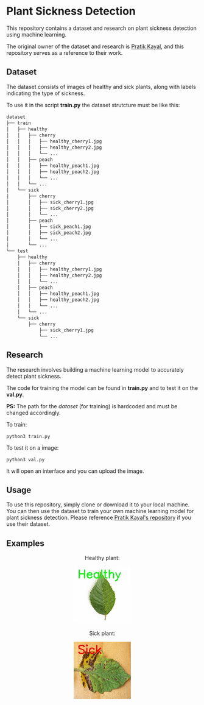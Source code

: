 # Plant Sickness Detection

This repository contains a dataset and research on plant sickness detection using machine learning.

The original owner of the dataset and research is [Pratik Kayal](https://github.com/pratikkayal/PlantDoc-Dataset), and this repository serves as a reference to their work.

## Dataset

The dataset consists of images of healthy and sick plants, along with labels indicating the type of sickness.

To use it in the script **train.py** the dataset strutcture must be like this:

```
dataset
├── train
│   ├── healthy
│   │   ├── cherry
│   │   │   ├── healthy_cherry1.jpg
│   │   │   ├── healthy_cherry2.jpg
│   │   │   └── ...
│   │   ├── peach
│   │   │   ├── healthy_peach1.jpg
│   │   │   ├── healthy_peach2.jpg
│   │   │   └── ...
│   │   └── ...
│   └── sick
│       ├── cherry
│       │   ├── sick_cherry1.jpg
│       │   ├── sick_cherry2.jpg
│       │   └── ...
│       ├── peach
│       │   ├── sick_peach1.jpg
│       │   ├── sick_peach2.jpg
│       │   └── ...
│       └── ...
└── test
    ├── healthy
    │   ├── cherry
    │   │   ├── healthy_cherry1.jpg
    │   │   ├── healthy_cherry2.jpg
    │   │   └── ...
    │   ├── peach
    │   │   ├── healthy_peach1.jpg
    │   │   ├── healthy_peach2.jpg
    │   │   └── ...
    │   └── ...
    └── sick
        ├── cherry
            ├── sick_cherry1.jpg
            └── ...
```
## Research

The research involves building a machine learning model to accurately detect plant sickness. 


The code for training the model can be found in **train.py** and to test it on the **val.py**.

**PS:** The path for the *dataset* (for training) is hardcoded and must be changed accordingly.

To train:
```
python3 train.py
```

To test it on a image:
```
python3 val.py
```

It will open an interface and you can upload the image.

## Usage

To use this repository, simply clone or download it to your local machine. You can then use the dataset to train your own machine learning model for plant sickness detection. Please reference [Pratik Kayal's repository](https://github.com/pratikkayal/PlantDoc-Dataset) if you use their dataset.

## Examples
<div align="center" display="flex">
Healthy plant:

![Example output image](assets/planta_prediction.jpg)

Sick plant:

![Sick plant](assets/sept_prediction.jpg)


</div>
